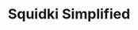 ---
slug: squidki-simplified-116
title: Squidki Simplified
description: "Squidki Simplified is an exciting online game. Play for free directly in your browser!"
icon: /images/new_mods/Sprunki Simplified.png
url: https://wowtbc.net/sprunkin/sprunki-simplified/index.html
previewImage: /images/new_mods/Sprunki Simplified.png
type: new mods

# SEO配置
seo:
  title: "Squidki Simplified - Play Free Online Game | Fun Browser Games"
  description: "Squidki Simplified - Play this fun online game for free in your browser. No download required!"
  ogImage: "/images/new_mods/Sprunki Simplified.png"
  keywords: "squidki-simplified-116, online game, browser game, free game, new mods game, play online"

videoUrls:
  - https://www.youtube.com/embed/example1
  - https://www.youtube.com/embed/example2

whyPlay:
  title: "Why Play Squidki Simplified?"
  items:
    - "Immersive Gameplay: Squidki Simplified offers an engaging and immersive gaming experience that will keep you entertained for hours"
    - "Challenging Levels: Test your skills with increasingly difficult challenges and obstacles"
    - "Beautiful Graphics: Enjoy stunning visuals and smooth animations that bring the game world to life"
    - "Regular Updates: New content and features are added regularly to keep the game fresh and exciting"
    - "Free to Play: Experience all the fun without spending a penny"
    - "Community Features: Connect with other players, share strategies, and compete for high scores"
    - "Cross-Platform: Play on any device with a web browser, no downloads required"

features:
  title: "Key Features of Squidki Simplified"
  image: "/images/new_mods/Sprunki Simplified.png"
  items:
    - "Intuitive Controls: Easy to learn controls make Squidki Simplified accessible for players of all skill levels"
    - "Multiple Game Modes: Enjoy various gameplay options that provide different challenges and experiences"
    - "Character Customization: Personalize your gaming experience with unique characters and items"
    - "Achievement System: Complete special tasks to earn rewards and recognition"
    - "Leaderboards: Compete with players worldwide and see who can achieve the highest scores"

characteristics:
  title: "Game Characteristics"
  image: "/images/new_mods/Sprunki Simplified.png"
  items:
    - "Genre: New mods game with elements of strategy and skill"
    - "Difficulty: Suitable for both casual gamers and those seeking a challenge"
    - "Play Time: Quick sessions or extended gameplay, depending on your preference"
    - "Art Style: Vibrant and engaging visuals that enhance the gaming experience"
    - "Sound Design: Immersive audio that complements the gameplay perfectly"

info: "Squidki Simplified is an exciting online game that offers players a unique and engaging gaming experience. With its intuitive controls, stunning visuals, and challenging gameplay, Squidki Simplified provides hours of entertainment for players of all ages and skill levels. Whether you're looking for a quick gaming session during a break or an extended play session, Squidki Simplified delivers an immersive experience that will keep you coming back for more. The game features multiple levels of increasing difficulty, ensuring that players are constantly challenged as they progress. With regular updates adding new content and features, Squidki Simplified remains fresh and exciting, providing endless entertainment options for its growing community of players."

howToPlayIntro: "Welcome to Squidki Simplified! This guide will walk you through the basics and help you master the game. Whether you're a beginner or looking to improve your skills, these tips and instructions will enhance your gaming experience."

howToPlaySteps:
  - title: "Getting Started"
    description: "Begin your Squidki Simplified adventure by familiarizing yourself with the controls. Use your keyboard or mouse to navigate through the game interface. The tutorial will guide you through the basic mechanics and help you understand the objectives."
  - title: "Understanding the Objectives"
    description: "In Squidki Simplified, your main goal is to progress through levels by completing specific objectives. Each level presents unique challenges that require different strategies and approaches."
  - title: "Mastering the Controls"
    description: "Practice using the controls to improve your precision and reaction time. Squidki Simplified requires quick reflexes and strategic thinking to overcome obstacles and defeat opponents."
  - title: "Utilizing Power-ups"
    description: "Collect power-ups throughout the game to enhance your abilities and overcome difficult challenges. Each power-up offers unique advantages that can be crucial for success."
  - title: "Developing Strategies"
    description: "As you progress in Squidki Simplified, develop effective strategies for different scenarios. Analyze patterns, anticipate challenges, and adapt your approach to maximize your performance."

faq:
  title: "Frequently Asked Questions about Squidki Simplified"
  items:
    - question: "Is Squidki Simplified free to play?"
      answer: "Yes, Squidki Simplified is completely free to play directly in your web browser. No downloads or purchases are required to enjoy the full game experience."
    - question: "Can I play Squidki Simplified on mobile devices?"
      answer: "Yes, Squidki Simplified is optimized for both desktop and mobile play. You can enjoy the game on any device with a web browser and internet connection."
    - question: "Are there any in-game purchases?"
      answer: "While Squidki Simplified is free to play, there may be optional in-game purchases available for cosmetic items or additional features that don't affect core gameplay."
    - question: "How often is Squidki Simplified updated?"
      answer: "The developers regularly update Squidki Simplified with new content, features, and improvements based on player feedback and game performance."
    - question: "Can I play Squidki Simplified offline?"
      answer: "Currently, Squidki Simplified requires an internet connection to play as it's a browser-based online game."
    - question: "Is Squidki Simplified suitable for children?"
      answer: "Yes, Squidki Simplified is designed to be family-friendly and suitable for players of all ages."
    - question: "How do I report bugs or issues?"
      answer: "If you encounter any problems while playing Squidki Simplified, you can report them through the game's support page or contact the developers directly through their website."
    - question: "Still Have Questions?"
      answer: "If you have additional questions about Squidki Simplified that aren't covered in this FAQ, please visit our support center or contact our customer service team for assistance."
---